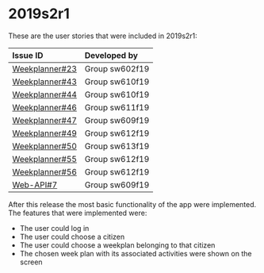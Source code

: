 # 2019s2r1

These are the user stories that were included in 2019s2r1:

| Issue ID | Developed by |
| :--- | :--- |
|[Weekplanner#23](https://github.com/aau-giraf/weekplanner/issues/23)   |Group sw602f19|
|[Weekplanner#43](https://github.com/aau-giraf/weekplanner/issues/43)   |Group sw610f19|
|[Weekplanner#44](https://github.com/aau-giraf/weekplanner/issues/44)   |Group sw610f19|
|[Weekplanner#46](https://github.com/aau-giraf/weekplanner/issues/46)   |Group sw611f19|
|[Weekplanner#47](https://github.com/aau-giraf/weekplanner/issues/47)   |Group sw609f19|
|[Weekplanner#49](https://github.com/aau-giraf/weekplanner/issues/49)   |Group sw612f19|
|[Weekplanner#50](https://github.com/aau-giraf/weekplanner/issues/50)   |Group sw613f19|
|[Weekplanner#55](https://github.com/aau-giraf/weekplanner/issues/55)   |Group sw612f19|
|[Weekplanner#56](https://github.com/aau-giraf/weekplanner/issues/56)   |Group sw612f19|
|[Web-API#7](https://github.com/aau-giraf/web-api/issues/7)             |Group sw609f19|

After this release the most basic functionality of the app were implemented.
The features that were implemented were:

- The user could log in
- The user could choose a citizen
- The user could choose a weekplan belonging to that citizen
- The chosen week plan with its associated activities were shown on the screen
